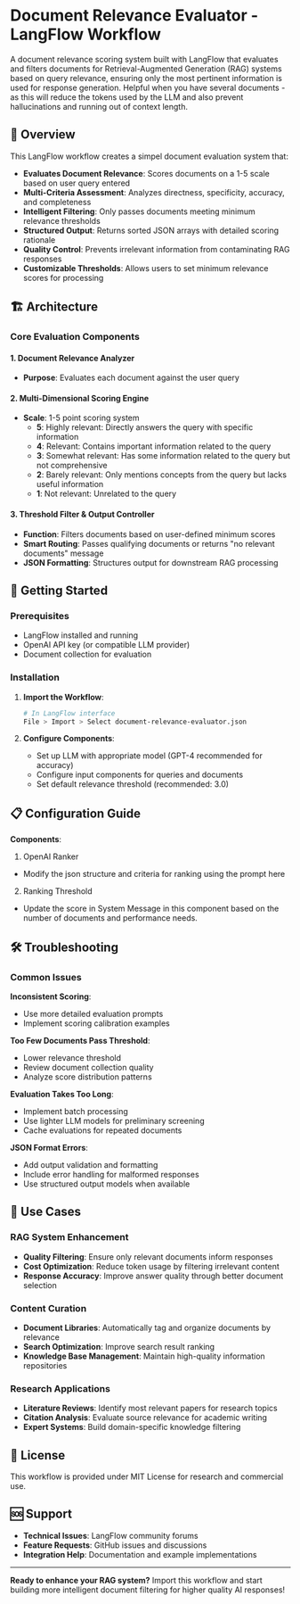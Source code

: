 # Document Relevance Evaluator - LangFlow Workflow

A document relevance scoring system built with LangFlow that evaluates and filters documents for Retrieval-Augmented Generation (RAG) systems based on query relevance, ensuring only the most pertinent information is used for response generation. Helpful when you have several documents - as this will reduce the tokens used by the LLM and also prevent hallucinations and running out of context length. 

## 🎯 Overview

This LangFlow workflow creates a simpel document evaluation system that:

- **Evaluates Document Relevance**: Scores documents on a 1-5 scale based on user query entered
- **Multi-Criteria Assessment**: Analyzes directness, specificity, accuracy, and completeness
- **Intelligent Filtering**: Only passes documents meeting minimum relevance thresholds
- **Structured Output**: Returns sorted JSON arrays with detailed scoring rationale
- **Quality Control**: Prevents irrelevant information from contaminating RAG responses
- **Customizable Thresholds**: Allows users to set minimum relevance scores for processing

## 🏗️ Architecture

### Core Evaluation Components

#### 1. Document Relevance Analyzer
- **Purpose**: Evaluates each document against the user query

#### 2. Multi-Dimensional Scoring Engine
- **Scale**: 1-5 point scoring system
  - **5**: Highly relevant: Directly answers the query with specific information
  - **4**: Relevant: Contains important information related to the query
  - **3**: Somewhat relevant: Has some information related to the query but not comprehensive
  - **2**: Barely relevant: Only mentions concepts from the query but lacks useful information
  - **1**: Not relevant: Unrelated to the query

#### 3. Threshold Filter & Output Controller
- **Function**: Filters documents based on user-defined minimum scores
- **Smart Routing**: Passes qualifying documents or returns "no relevant documents" message
- **JSON Formatting**: Structures output for downstream RAG processing

## 🚀 Getting Started

### Prerequisites
- LangFlow installed and running
- OpenAI API key (or compatible LLM provider)
- Document collection for evaluation

### Installation

1. **Import the Workflow**:
   ```bash
   # In LangFlow interface
   File > Import > Select document-relevance-evaluator.json
   ```

2. **Configure Components**:
   - Set up LLM with appropriate model (GPT-4 recommended for accuracy)
   - Configure input components for queries and documents
   - Set default relevance threshold (recommended: 3.0)

## 📋 Configuration Guide

**Components**:
1. OpenAI Ranker
- Modify the json structure and criteria for ranking using the prompt here

2. Ranking Threshold
- Update the score in System Message in this component based on the number of documents and performance needs. 

## 🛠️ Troubleshooting

### Common Issues

**Inconsistent Scoring**:
- Use more detailed evaluation prompts
- Implement scoring calibration examples

**Too Few Documents Pass Threshold**:
- Lower relevance threshold
- Review document collection quality
- Analyze score distribution patterns

**Evaluation Takes Too Long**:
- Implement batch processing
- Use lighter LLM models for preliminary screening
- Cache evaluations for repeated documents

**JSON Format Errors**:
- Add output validation and formatting
- Include error handling for malformed responses
- Use structured output models when available

## 🎯 Use Cases

### RAG System Enhancement
- **Quality Filtering**: Ensure only relevant documents inform responses
- **Cost Optimization**: Reduce token usage by filtering irrelevant content
- **Response Accuracy**: Improve answer quality through better document selection

### Content Curation
- **Document Libraries**: Automatically tag and organize documents by relevance
- **Search Optimization**: Improve search result ranking
- **Knowledge Base Management**: Maintain high-quality information repositories

### Research Applications
- **Literature Reviews**: Identify most relevant papers for research topics
- **Citation Analysis**: Evaluate source relevance for academic writing
- **Expert Systems**: Build domain-specific knowledge filtering


## 📝 License

This workflow is provided under MIT License for research and commercial use.

## 🆘 Support

- **Technical Issues**: LangFlow community forums
- **Feature Requests**: GitHub issues and discussions
- **Integration Help**: Documentation and example implementations

---

**Ready to enhance your RAG system?** Import this workflow and start building more intelligent document filtering for higher quality AI responses!
